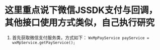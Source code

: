 # 这里重点说下微信JSSDK支付与回调，其他接口使用方式类似，自己执行研究
1. 首先获取微信支付服务类，方式如下：
`WxMpPayService payService = wxMpService.getPayService();`